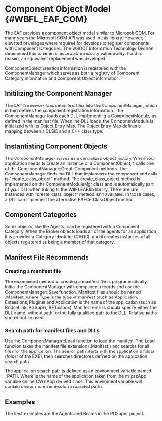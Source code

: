 Component Object Model {#WBFL_EAF_COM}
======================
The EAF provides a component object model similar to Microsoft COM. For many years the Microsoft COM API was used in this library. However, elevated privelages where required for develops to register components with Component Categories. The WSDOT Information Technology Division determined this to be an unacceptable security vulnerability. For this reason, an equivalent replacement was developed.

ComponentObject creation information is registered with the ComponentManager which serves as both a registry of Component Category information and Component Object information.

## Initilizing the Component Manager
The EAF framework loads manifest files into the ComponentManager, which in turn defines the component registration information. The ComponentManager loads each DLL implementing a ComponentModule, as defined in the manifest file. When the DLL loads, the ComponentModule is initialized with its Object Entry Map. The Object Entry Map defines a mapping between a CLSID and a C++ class type. 

## Instantiating Component Objects
The ComponentManager serves as a centralized object factory. When your application needs to create an instance of a ComponentObject, it calls one of the ComponentManager::CreateComponent methods. The ComponentManager finds the DLL that implements the component and calls is "create_class_object" method. The create_class_object method is implemented on the ComponentModuleMgr class and is automatically
part of your DLL when linking to the WBFLEAF.lib library. There are rare instances with "create_class_object" method isn't available. In those cases, a DLL can implement the alternative EAFGetClassObject method.

## Component Categories
Some objects, like the Agents, can be registered with a Component Category. When the Broker objects loads all of the agents for an application, it is provided a Category Identifier (CATID), and it creates instances of all objects registered as being a member of that category.

## Manifest File Recommends

### Creating a manifest file
The recommend method of creating a manifest file is programmatically. Initial the ComponentManager with component records and use the ComponentManager::Save function. Manifest files should be named <Type>.Manifest.<Application> where Type is the type of manifest (such as Application, Extensions, Plugins) and Application is the name of the application (such as BridgeLink, PGSuper, BEToolbox). Manifest entries should specify either the DLL name, without path, or the fully qualified path to the DLL. Relative paths should not be used.

### Search path for manifest files and DLLs
Use the ComponentManager::Load function to load the manifest. The Load function takes the manifest file extension (.Manifest.<Application>) and searchs for all files for the application. The search path starts with the application's folder (folder of the EXE), then searches directores defined on the application search path.

The application search path is defined as an environment variable named <APPLICATION>_PATH. Where <APPLICATION> is the name of the application taken from the m_pszApp variable on the CWinApp derived class. This enviroment variable will contain one or more semi-colon separated paths.

## Examples
The best examples are the Agents and Beams in the PGSuper project.